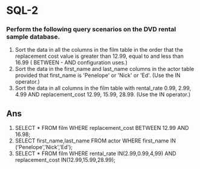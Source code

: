 # SQL-2
### Perform the following query scenarios on the DVD rental sample database.
1) Sort the data in all the columns in the film table in the order that the replacement cost value is greater than 12.99, equal to and less than 16.99 ( BETWEEN - AND configuration uses.)
2) Sort the data in the first_name and last_name columns in the actor table provided that first_name is 'Penelope' or 'Nick' or 'Ed'. (Use the IN operator.)
3) Sort the data in all columns in the film table with rental_rate 0.99, 2.99, 4.99 AND replacement_cost 12.99, 15.99, 28.99. (Use the IN operator.)
## Ans
1) SELECT * FROM film WHERE replacement_cost BETWEEN 12.99 AND 16.98;
2) SELECT first_name,last_name FROM actor WHERE first_name IN ('Penelope','Nick','Ed');
3) SELECT * FROM film WHERE rental_rate IN(2.99,0.99,4,99) AND replacement_cost IN(12.99,15.99,28.99);
